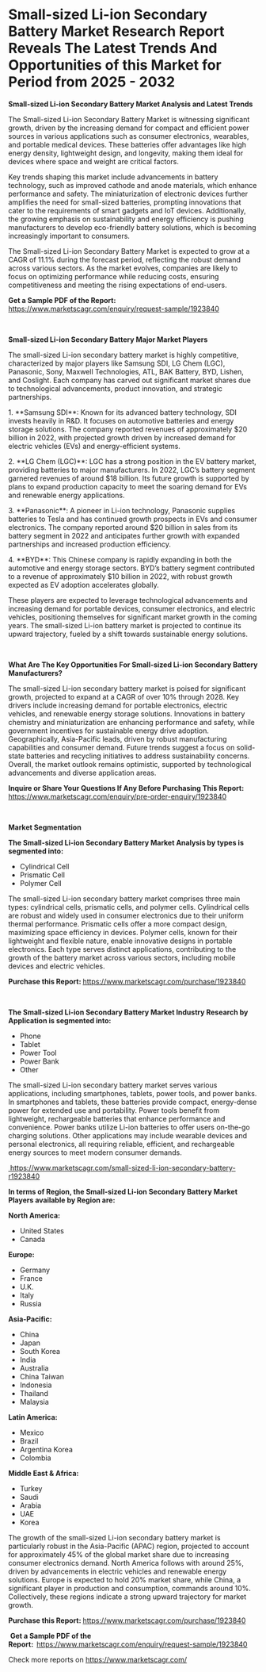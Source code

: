 <p><h1>Small-sized Li-ion Secondary Battery Market Research Report Reveals The Latest Trends And Opportunities of this Market for Period from 2025 - 2032</h1></p><p><strong>Small-sized Li-ion Secondary Battery Market Analysis and Latest Trends</strong></p>
<p><p>The Small-sized Li-ion Secondary Battery Market is witnessing significant growth, driven by the increasing demand for compact and efficient power sources in various applications such as consumer electronics, wearables, and portable medical devices. These batteries offer advantages like high energy density, lightweight design, and longevity, making them ideal for devices where space and weight are critical factors.</p><p>Key trends shaping this market include advancements in battery technology, such as improved cathode and anode materials, which enhance performance and safety. The miniaturization of electronic devices further amplifies the need for small-sized batteries, prompting innovations that cater to the requirements of smart gadgets and IoT devices. Additionally, the growing emphasis on sustainability and energy efficiency is pushing manufacturers to develop eco-friendly battery solutions, which is becoming increasingly important to consumers.</p><p>The Small-sized Li-ion Secondary Battery Market is expected to grow at a CAGR of 11.1% during the forecast period, reflecting the robust demand across various sectors. As the market evolves, companies are likely to focus on optimizing performance while reducing costs, ensuring competitiveness and meeting the rising expectations of end-users.</p></p>
<p><strong>Get a Sample PDF of the Report:&nbsp;</strong> <a href="https://www.marketscagr.com/enquiry/request-sample/1923840?utm_campaign=1952&utm_medium=2&utm_source=Github&utm_content=ia&utm_term=14012025&utm_id=small-sized-li-ion-secondary-battery">https://www.marketscagr.com/enquiry/request-sample/1923840</a></p>
<p>&nbsp;</p>
<p><strong>Small-sized Li-ion Secondary Battery Major Market Players</strong></p>
<p><p>The small-sized Li-ion secondary battery market is highly competitive, characterized by major players like Samsung SDI, LG Chem (LGC), Panasonic, Sony, Maxwell Technologies, ATL, BAK Battery, BYD, Lishen, and Coslight. Each company has carved out significant market shares due to technological advancements, product innovation, and strategic partnerships.</p><p>1. **Samsung SDI**: Known for its advanced battery technology, SDI invests heavily in R&D. It focuses on automotive batteries and energy storage solutions. The company reported revenues of approximately $20 billion in 2022, with projected growth driven by increased demand for electric vehicles (EVs) and energy-efficient systems.</p><p>2. **LG Chem (LGC)**: LGC has a strong position in the EV battery market, providing batteries to major manufacturers. In 2022, LGC’s battery segment garnered revenues of around $18 billion. Its future growth is supported by plans to expand production capacity to meet the soaring demand for EVs and renewable energy applications.</p><p>3. **Panasonic**: A pioneer in Li-ion technology, Panasonic supplies batteries to Tesla and has continued growth prospects in EVs and consumer electronics. The company reported around $20 billion in sales from its battery segment in 2022 and anticipates further growth with expanded partnerships and increased production efficiency.</p><p>4. **BYD**: This Chinese company is rapidly expanding in both the automotive and energy storage sectors. BYD’s battery segment contributed to a revenue of approximately $10 billion in 2022, with robust growth expected as EV adoption accelerates globally.</p><p>These players are expected to leverage technological advancements and increasing demand for portable devices, consumer electronics, and electric vehicles, positioning themselves for significant market growth in the coming years. The small-sized Li-ion battery market is projected to continue its upward trajectory, fueled by a shift towards sustainable energy solutions.</p></p>
<p>&nbsp;</p>
<p><strong>What Are The Key Opportunities For Small-sized Li-ion Secondary Battery Manufacturers?</strong></p>
<p><p>The small-sized Li-ion secondary battery market is poised for significant growth, projected to expand at a CAGR of over 10% through 2028. Key drivers include increasing demand for portable electronics, electric vehicles, and renewable energy storage solutions. Innovations in battery chemistry and miniaturization are enhancing performance and safety, while government incentives for sustainable energy drive adoption. Geographically, Asia-Pacific leads, driven by robust manufacturing capabilities and consumer demand. Future trends suggest a focus on solid-state batteries and recycling initiatives to address sustainability concerns. Overall, the market outlook remains optimistic, supported by technological advancements and diverse application areas.</p></p>
<p><strong>Inquire or Share Your Questions If Any Before Purchasing This Report:</strong> <a href="https://www.marketscagr.com/enquiry/pre-order-enquiry/1923840?utm_campaign=1952&utm_medium=2&utm_source=Github&utm_content=ia&utm_term=14012025&utm_id=small-sized-li-ion-secondary-battery">https://www.marketscagr.com/enquiry/pre-order-enquiry/1923840</a></p>
<p>&nbsp;</p>
<p><strong>Market Segmentation</strong></p>
<p><strong>The Small-sized Li-ion Secondary Battery Market Analysis by types is segmented into:</strong></p>
<p><ul><li>Cylindrical Cell</li><li>Prismatic Cell</li><li>Polymer Cell</li></ul></p>
<p><p>The small-sized Li-ion secondary battery market comprises three main types: cylindrical cells, prismatic cells, and polymer cells. Cylindrical cells are robust and widely used in consumer electronics due to their uniform thermal performance. Prismatic cells offer a more compact design, maximizing space efficiency in devices. Polymer cells, known for their lightweight and flexible nature, enable innovative designs in portable electronics. Each type serves distinct applications, contributing to the growth of the battery market across various sectors, including mobile devices and electric vehicles.</p></p>
<p><strong>Purchase this Report:&nbsp;</strong><a href="https://www.marketscagr.com/purchase/1923840?utm_campaign=1952&utm_medium=2&utm_source=Github&utm_content=ia&utm_term=14012025&utm_id=small-sized-li-ion-secondary-battery">https://www.marketscagr.com/purchase/1923840</a></p>
<p>&nbsp;</p>
<p><strong>The Small-sized Li-ion Secondary Battery Market Industry Research by Application is segmented into:</strong></p>
<p><ul><li>Phone</li><li>Tablet</li><li>Power Tool</li><li>Power Bank</li><li>Other</li></ul></p>
<p><p>The small-sized Li-ion secondary battery market serves various applications, including smartphones, tablets, power tools, and power banks. In smartphones and tablets, these batteries provide compact, energy-dense power for extended use and portability. Power tools benefit from lightweight, rechargeable batteries that enhance performance and convenience. Power banks utilize Li-ion batteries to offer users on-the-go charging solutions. Other applications may include wearable devices and personal electronics, all requiring reliable, efficient, and rechargeable energy sources to meet modern consumer demands.</p></p>
<p><a href="https://www.marketscagr.com/small-sized-li-ion-secondary-battery-r1923840?utm_campaign=1952&utm_medium=2&utm_source=Github&utm_content=ia&utm_term=14012025&utm_id=small-sized-li-ion-secondary-battery">&nbsp;https://www.marketscagr.com/small-sized-li-ion-secondary-battery-r1923840</a></p>
<p><strong>In terms of Region, the Small-sized Li-ion Secondary Battery Market Players available by Region are:</strong></p>
<p>
    <p> <strong> North America: </strong>
        <ul>
            <li>United States</li>
            <li>Canada</li>
        </ul>
        </p> 
    <p> <strong> Europe: </strong>
        <ul>
            <li>Germany</li>
            <li>France</li>
            <li>U.K.</li>
            <li>Italy</li>
            <li>Russia</li>
        </ul>
        </p> 
    <p> <strong> Asia-Pacific: </strong>
        <ul>
            <li>China</li>
            <li>Japan</li>
            <li>South Korea</li>
            <li>India</li>
            <li>Australia</li>
            <li>China Taiwan</li>
            <li>Indonesia</li>
            <li>Thailand</li>
            <li>Malaysia</li>
        </ul>
        </p> 
    <p> <strong> Latin America: </strong>
        <ul>
            <li>Mexico</li>
            <li>Brazil</li>
            <li>Argentina Korea</li>
            <li>Colombia</li>
        </ul>
        </p> 
    <p> <strong> Middle East & Africa: </strong>
        <ul>
            <li>Turkey</li>
            <li>Saudi</li>
            <li>Arabia</li>
            <li>UAE</li>
            <li>Korea</li>
        </ul>
    </p>
    </p>
<p><p>The growth of the small-sized Li-ion secondary battery market is particularly robust in the Asia-Pacific (APAC) region, projected to account for approximately 45% of the global market share due to increasing consumer electronics demand. North America follows with around 25%, driven by advancements in electric vehicles and renewable energy solutions. Europe is expected to hold 20% market share, while China, a significant player in production and consumption, commands around 10%. Collectively, these regions indicate a strong upward trajectory for market growth.</p></p>
<p><strong>Purchase this Report: </strong><a href="https://www.marketscagr.com/purchase/1923840?utm_campaign=1952&utm_medium=2&utm_source=Github&utm_content=ia&utm_term=14012025&utm_id=small-sized-li-ion-secondary-battery">https://www.marketscagr.com/purchase/1923840</a></p>
<p>&nbsp;<strong>Get a Sample PDF of the Report:&nbsp;&nbsp;</strong><a href="https://www.marketscagr.com/enquiry/request-sample/1923840?utm_campaign=1952&utm_medium=2&utm_source=Github&utm_content=ia&utm_term=14012025&utm_id=small-sized-li-ion-secondary-battery">https://www.marketscagr.com/enquiry/request-sample/1923840</a></p>
<p><strong></strong></p>
<p>Check more reports on <a href="https://www.marketscagr.com/?utm_campaign=1952&utm_medium=2&utm_source=Github&utm_content=ia&utm_term=14012025&utm_id=small-sized-li-ion-secondary-battery">https://www.marketscagr.com/</a></p>